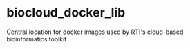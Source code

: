 # biocloud_docker_lib
Central location for docker images used by RTI's cloud-based bioinformatics toolkit 

